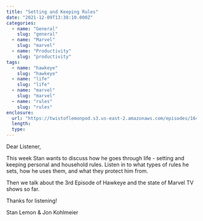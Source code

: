 ```yaml
---
title: "Setting and Keeping Rules"
date: "2021-12-09T13:38:10.000Z"
categories:
  - name: "General"
    slug: "general"
  - name: "Marvel"
    slug: "marvel"
  - name: "Productivity"
    slug: "productivity"
tags:
  - name: "hawkeye"
    slug: "hawkeye"
  - name: "life"
    slug: "life"
  - name: "marvel"
    slug: "marvel"
  - name: "rules"
    slug: "rules"
enclosure:
  url: "https://twistoflemonpod.s3.us-east-2.amazonaws.com/episodes/164-lwatol-20211209.mp3"
  length:
  type:
---
```


Dear Listener,

This week Stan wants to discuss how he goes through life - setting and keeping personal and household rules. Listen in to what types of rules he sets, how he uses them, and what they protect him from.

Then we talk about the 3rd Episode of Hawkeye and the state of Marvel TV shows so far.

Thanks for listening!

Stan Lemon & Jon Kohlmeier
